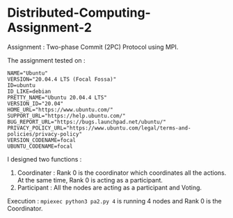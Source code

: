 # Distributed-Computing-Assignment-2

Assignment : Two-phase Commit (2PC) Protocol using MPI. 

The assignment tested on : 
```
NAME="Ubuntu"
VERSION="20.04.4 LTS (Focal Fossa)"
ID=ubuntu
ID_LIKE=debian
PRETTY_NAME="Ubuntu 20.04.4 LTS"
VERSION_ID="20.04"
HOME_URL="https://www.ubuntu.com/"
SUPPORT_URL="https://help.ubuntu.com/"
BUG_REPORT_URL="https://bugs.launchpad.net/ubuntu/"
PRIVACY_POLICY_URL="https://www.ubuntu.com/legal/terms-and-policies/privacy-policy"
VERSION_CODENAME=focal
UBUNTU_CODENAME=focal
```

I designed two functions : 
1. Coordinater : Rank 0 is the coordinator which coordinates all the actions. At the same time, Rank 0 is acting as a participant.  
2. Participant : All the nodes are acting as a participant and Voting. 

Execution : ``` mpiexec python3 pa2.py 4 ``` is running 4 nodes and Rank 0 is the Coordinator. 

